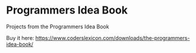 # Programmers Idea Book
Projects from the Programmers Idea Book

Buy it here: https://www.coderslexicon.com/downloads/the-programmers-idea-book/
